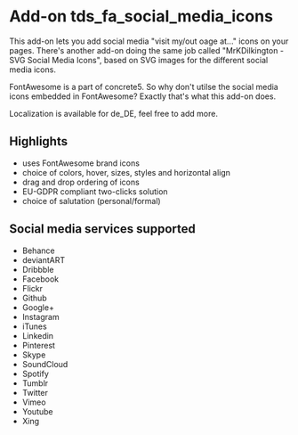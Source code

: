 # Add-on tds_fa_social_media_icons

This add-on lets you add social media "visit my/out oage at..." icons on your pages. There's another add-on doing the same job called "MrKDilkington - SVG Social Media Icons", based on SVG images for the different social media icons.

FontAwesome is a part of concrete5. So why don't utilse the social media icons embedded in FontAwesome? Exactly that's what this add-on does.

Localization is available for de_DE, feel free to add more.

## Highlights

* uses FontAwesome brand icons
* choice of colors, hover, sizes, styles and horizontal align
* drag and drop ordering of icons
* EU-GDPR compliant two-clicks solution
* choice of salutation (personal/formal)

## Social media services supported

* Behance
* deviantART
* Dribbble
* Facebook
* Flickr
* Github
* Google+
* Instagram
* iTunes
* Linkedin
* Pinterest
* Skype
* SoundCloud
* Spotify
* Tumblr
* Twitter
* Vimeo
* Youtube
* Xing
